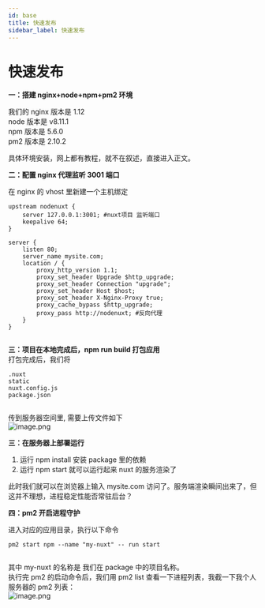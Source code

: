 ```yaml
---
id: base
title: 快速发布
sidebar_label: 快速发布
---
```


# 快速发布


**一：搭建 nginx+node+npm+pm2 环境**

我们的 nginx 版本是 1.12  
node 版本是 v8.11.1  
npm 版本是 5.6.0  
pm2 版本是 2.10.2

具体环境安装，网上都有教程，就不在叙述，直接进入正文。

**二：配置 nginx 代理监听 3001 端口**

在 nginx 的 vhost 里新建一个主机绑定

```
upstream nodenuxt {
    server 127.0.0.1:3001; #nuxt项目 监听端口
    keepalive 64;
}

server {
    listen 80;
    server_name mysite.com;
    location / {
        proxy_http_version 1.1;
        proxy_set_header Upgrade $http_upgrade;  
        proxy_set_header Connection "upgrade";
        proxy_set_header Host $host;
        proxy_set_header X-Nginx-Proxy true;
        proxy_cache_bypass $http_upgrade;
        proxy_pass http://nodenuxt; #反向代理
    }
}


```

**三：项目在本地完成后，npm run build 打包应用**  
打包完成后，我们将

```
.nuxt
static
nuxt.config.js
package.json


```

传到服务器空间里, 需要上传文件如下  
![image.png](/img/icecms/202305/966455076-5ad6c1f342878_fix732.png "image.png")

**三：在服务器上部署运行**

1.  运行 npm install 安装 package 里的依赖
2.  运行 npm start 就可以运行起来 nuxt 的服务渲染了

此时我们就可以在浏览器上输入 mysite.com 访问了。服务端渲染瞬间出来了，但这并不理想，进程稳定性能否常驻后台？

**四：pm2 开启进程守护**

进入对应的应用目录，执行以下命令

```
pm2 start npm --name "my-nuxt" -- run start


```

其中 my-nuxt 的名称是 我们在 package 中的项目名称。  
执行完 pm2 的启动命令后，我们用 pm2 list 查看一下进程列表，我截一下我个人服务器的 pm2 列表：  
![image.png](/img/icecms/202305/1160220683-5ad6c5a99602b_fix732.png "image.png")

